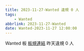 ```yaml
---
title: 2023-11-27-Wanted 違規 0 人
tags:
    - Wanted
abbrlink: 2023-11-27-Wanted
date: Wanted-2023-11-27 12:00:00
---
```

Wanted 板 [板規連結](https://www.ptt.cc/bbs/Wanted/M.1608829773.A.D3B.html)
昨天違規 0 人
